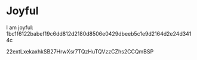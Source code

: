 # Joyful

I am joyful: 1bc1f6122babef19c6dd812d2180d8506e0429dbeeb5c1e9d2164d2e24d3414c


22extLxekaxhkSB27HrwXsr7TQzHuTQVzzCZhs2CCQmBSP